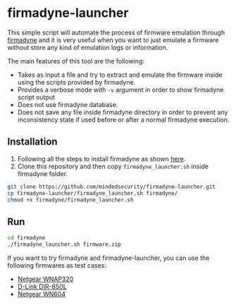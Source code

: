 # firmadyne-launcher
This simple script will automate the process of firmware emulation through [firmadyne](https://github.com/firmadyne/firmadyne) and it is very useful when you want to just emulate a firmware without store any kind of emulation logs or information.

The main features of this tool are the following:
- Takes as input a file and try to extract and emulate the firmware inside using the scripts provided by firmadyne.
- Provides a verbose mode with `-v` argument in order to show firmadyne script output 
- Does not use firmadyne database.
- Does not save any file inside firmadyne directory in order to prevent any inconsistency state if used before or after a normal firmadyne execution.

## Installation
1. Following all the steps to install firmadyne as shown [here](https://github.com/firmadyne/firmadyne#setup).
2. Clone this repository and then copy `firmadyne_launcher.sh` inside firmadyne folder.
```bash
git clone https://github.com/mindedsecurity/firmadyne-launcher.git
cp firmadyne-launcher/firmadyne_launcher.sh firmadyne/
chmod +x firmadyne/firmadyne_launcher.sh
```

## Run 
```bash
cd firmadyne
./firmadyne_launcher.sh firmware.zip
```

If you want to try firmadyne and firmadyne-launcher, you can use the following firmwares as test cases:
- [Netgear WNAP320](http://www.downloads.netgear.com/files/GDC/WNAP320/WNAP320%20Firmware%20Version%202.0.3.zip)
- [D-Link DIR-850L](http://files.dlink.com.au/products/DIR-850L/REV_A/Firmware/Firmware_v1.14B07B01/DIR850LA1_FW114WWb07b01.bin)
- [Netgear WN604](http://www.downloads.netgear.com/files/GDC/WN604/WN604%20Firmware%20Version%202.0.1.zip)

